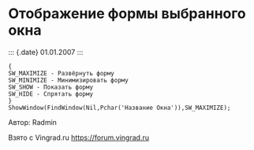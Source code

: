 Отображение формы выбранного окна
=================================

::: {.date}
01.01.2007
:::

    {
    SW_MAXIMIZE - Развёрнуть форму
    SW_MINIMIZE - Минимизировать форму
    SW_SHOW - Показать форму
    SW_HIDE - Спрятать форму
    }
    ShowWindow(FindWindow(Nil,Pchar('Название Окна')),SW_MAXIMIZE);

Автор: Radmin

Взято с Vingrad.ru <https://forum.vingrad.ru>
